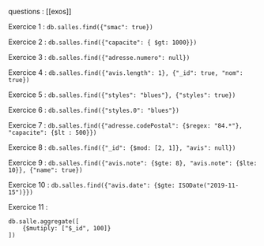 questions : [[exos]]

Exercice 1 :
`db.salles.find({"smac": true})`

Exercice 2 :
`db.salles.find({"capacite": { $gt: 1000}})`

Exercice 3 :
`db.salles.find({"adresse.numero": null})`

Exercice 4 :
`db.salles.find({"avis.length": 1}, {"_id": true, "nom": true})`

Exercice 5 :
`db.salles.find({"styles": "blues"}, {"styles": true})`

Exercice 6 :
`db.salles.find({"styles.0": "blues"})`

Exercice 7 :
`db.salles.find({"adresse.codePostal": {$regex: "84.*"}, "capacite": {$lt : 500}})`

Exercice 8 :
`db.salles.find({"_id": {$mod: [2, 1]}, "avis": null})`

Exercice 9 : 
`db.salles.find({"avis.note": {$gte: 8}, "avis.note": {$lte: 10}}, {"name": true})`

Exercice 10 : 
`db.salles.find({"avis.date": {$gte: ISODate("2019-11-15")}})`

Exercice 11 : 
```
db.salle.aggregate([
	{$mutiply: ["$_id", 100]}
])
```